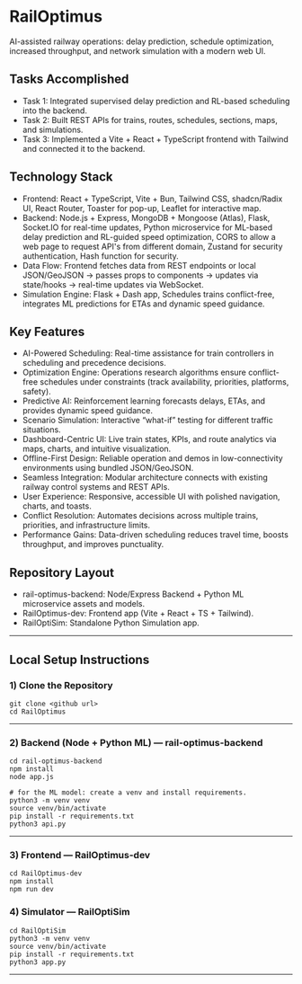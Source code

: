 # RailOptimus

AI-assisted railway operations: delay prediction, schedule optimization, increased throughput, and network simulation with a modern web UI.

## Tasks Accomplished
- Task 1: Integrated supervised delay prediction and RL-based scheduling into the backend.
- Task 2: Built REST APIs for trains, routes, schedules, sections, maps, and simulations.
- Task 3: Implemented a Vite + React + TypeScript frontend with Tailwind and connected it to the backend.

## Technology Stack
- Frontend: React + TypeScript, Vite + Bun, Tailwind CSS, shadcn/Radix UI, React Router, Toaster for pop-up, Leaflet for interactive map. 
- Backend: Node.js + Express, MongoDB + Mongoose (Atlas), Flask, Socket.IO for real-time updates, Python microservice for ML-based delay prediction and RL-guided speed optimization, CORS to allow a web page to request API's from different domain, Zustand for security authentication, Hash function for security.
- Data Flow: Frontend fetches data from REST endpoints or local JSON/GeoJSON → passes props to components → updates via state/hooks → real-time updates via WebSocket.
- Simulation Engine: Flask + Dash app, Schedules trains conflict-free, integrates ML predictions for ETAs and dynamic speed guidance.

## Key Features
- AI-Powered Scheduling: Real-time assistance for train controllers in scheduling and precedence decisions.
- Optimization Engine: Operations research algorithms ensure conflict-free schedules under constraints (track availability, priorities, platforms, safety).
- Predictive AI: Reinforcement learning forecasts delays, ETAs, and provides dynamic speed guidance.
- Scenario Simulation: Interactive “what-if” testing for different traffic situations.
- Dashboard-Centric UI: Live train states, KPIs, and route analytics via maps, charts, and intuitive visualization.
- Offline-First Design: Reliable operation and demos in low-connectivity environments using bundled JSON/GeoJSON.
- Seamless Integration: Modular architecture connects with existing railway control systems and REST APIs.
- User Experience: Responsive, accessible UI with polished navigation, charts, and toasts.
- Conflict Resolution: Automates decisions across multiple trains, priorities, and infrastructure limits.
- Performance Gains: Data-driven scheduling reduces travel time, boosts throughput, and improves punctuality.

## Repository Layout
- rail-optimus-backend: Node/Express Backend + Python ML microservice assets and models.
- RailOptimus-dev: Frontend app (Vite + React + TS + Tailwind).
- RailOptiSim: Standalone Python Simulation app.

---

## Local Setup Instructions

### 1) Clone the Repository
```
git clone <github url>
cd RailOptimus
```
---

### 2) Backend (Node + Python ML) — rail-optimus-backend
```
cd rail-optimus-backend
npm install
node app.js

# for the ML model: create a venv and install requirements.
python3 -m venv venv
source venv/bin/activate
pip install -r requirements.txt
python3 api.py
```
---

### 3) Frontend — RailOptimus-dev
```
cd RailOptimus-dev
npm install
npm run dev
```

### 4) Simulator — RailOptiSim
```
cd RailOptiSim
python3 -m venv venv
source venv/bin/activate
pip install -r requirements.txt
python3 app.py
```
---
